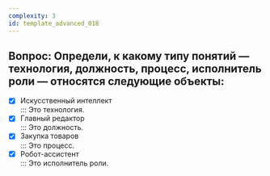 ```yaml
---
complexity: 3
id: template_advanced_018
---
```

## Вопрос: Определи, к какому типу понятий — технология, должность, процесс, исполнитель роли — относятся следующие объекты:

- [x] Искусственный интеллект  
  ::: Это технология.  
- [x] Главный редактор  
  ::: Это должность.  
- [x] Закупка товаров  
  ::: Это процесс.  
- [x] Робот-ассистент  
  ::: Это исполнитель роли.